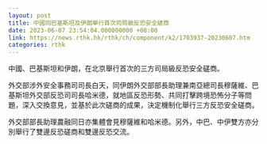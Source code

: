 ```yaml
---
layout: post
title: 中國同巴基斯坦及伊朗舉行首次司局級反恐安全磋商
date: 2023-06-07 23:54:04.000000000 +08:00
link: https://news.rthk.hk/rthk/ch/component/k2/1703937-20230607.htm
categories: rthk
---
```


中國、巴基斯坦和伊朗，在北京舉行首次的三方司局級反恐安全磋商。

外交部涉外安全事務司司長白天，同伊朗外交部部長助理兼南亞總司長穆薩維、巴基斯坦外交部反恐司司長哈米德，就地區反恐形勢、共同打擊跨境恐怖分子等問題，深入交換意見，並基於此次磋商的成果，決定機制化舉行三方反恐安全磋商。

外交部部長助理農融同日亦集體會見穆薩維和哈米德。另外，中巴、中伊雙方亦分別舉行了雙邊反恐磋商和雙邊反恐交流。
